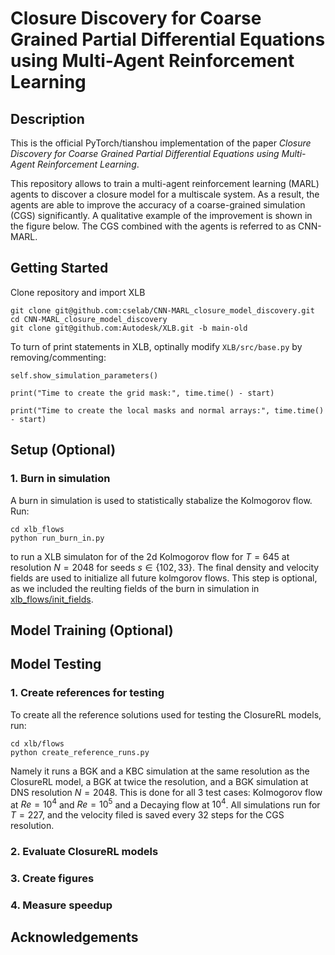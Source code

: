 # Closure Discovery for Coarse Grained Partial Differential Equations using Multi-Agent Reinforcement Learning

## Description
This is the official PyTorch/tianshou implementation of the paper *Closure Discovery for Coarse Grained Partial Differential Equations using Multi-Agent Reinforcement Learning*.


This repository allows to train a multi-agent reinforcement learning (MARL) agents to discover a closure model for a multiscale system.
As a result, the agents are able to improve the accuracy of a coarse-grained simulation (CGS) significantly.
A qualitative example of the improvement is shown in the figure below. The CGS combined with the agents is referred to as CNN-MARL.



## Getting Started

Clone repository and import XLB
```
git clone git@github.com:cselab/CNN-MARL_closure_model_discovery.git
cd CNN-MARL_closure_model_discovery
git clone git@github.com:Autodesk/XLB.git -b main-old
```
To turn of print statements in XLB, optinally modify `XLB/src/base.py` by removing/commenting:
```
self.show_simulation_parameters()
```
```
print("Time to create the grid mask:", time.time() - start)

```
```
print("Time to create the local masks and normal arrays:", time.time() - start)

```

## Setup (Optional)
### 1. Burn in simulation
A burn in simulation is used to statistically stabalize the Kolmogorov flow. Run:
```
cd xlb_flows
python run_burn_in.py
```
to run a XLB simulaton for of the 2d Kolmogorov flow for $T=645$ at resolution $N=2048$ for seeds $s \in \{102, 33\}$. The final density and velocity fields are used to initialize all future kolmgorov flows. This step is optional, as we included the reulting fields of the burn in simulation in [xlb_flows/init_fields](xlb_flows/init_fields).


## Model Training (Optional)


## Model Testing
### 1. Create references for testing
To create all the reference solutions used for testing the ClosureRL models, run:
```
cd xlb/flows
python create_reference_runs.py
```
 Namely it runs a BGK and a KBC simulation at the same resolution as the ClosureRL model, a BGK at twice the resolution, and a BGK simulation at DNS resolution $N=2048$. This is done for all 3 test cases: Kolmogorov flow at $Re=10^4$ and $Re=10^5$ and a Decaying flow at $10^4$. All simulations run for $T=227$, and the velocity filed is saved every $32$ steps for the CGS resolution.


### 2. Evaluate ClosureRL models

### 3. Create figures

### 4. Measure speedup

## Acknowledgements
